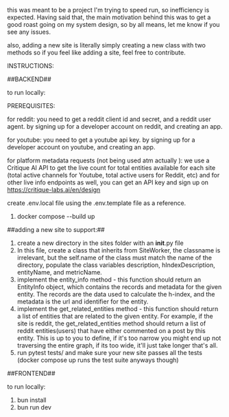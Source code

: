 

this was meant to be a project I'm trying to speed run, so inefficiency is expected. Having said that, the main motivation behind this was to get a good roast going on my system design, so by all means, let me know if you see any issues.

also, adding a new site is literally simply creating a new class with two methods so if you feel like adding a site, feel free to contribute. 


INSTRUCTIONS: 



##BACKEND## 

to run locally:

PREREQUISITES: 

 for reddit: 
 you need to get a reddit client id and secret, and a reddit user agent. by signing up for a developer account on reddit, and creating an app. 

 for youtube: 
 you need to get a youtube api key. by signing up for a developer account on youtube, and creating an app.

 for platform metadata requests (not being used atm actually ): 
    we use a Critique AI API to get the live count for total entities available for each site (total active channels for Youtube, total active users for Reddit, etc) and for other live info endpoints as well, you can get an API key and sign up on https://critique-labs.ai/en/design


create .env.local file using the .env.template file as a reference.

1. docker compose --build up 

##adding a new site to support:##

1. create a new directory in the sites folder with an __init__.py file
2. In this file, create a class that inherits from SiteWorker, the classname is irrelevant, but the self.name of the class must match the name of the directory, populate the class variables description, hIndexDescription, entityName, and metricName.
3. implement the entity_info method - this function should return an EntityInfo object, which contains the records and metadata for the given entity. The records are the data used to calculate the h-index, and the metadata is the url and identifier for the entity.
4. implement the get_related_entities method - this function should return a list of entities that are related to the given entity. For example, if the site is reddit, the get_related_entities method should return a list of reddit entities(users) that have either commented on a post by this entity. This is up to you to define, if it's too narrow you might end up not traversing the entire graph, if its too wide, it'll just take longer that's all. 
5. run pytest tests/ and make sure your new site passes all the tests (docker compose up runs the test suite anyways though)



##FRONTEND## 

to run locally: 

1. bun install 
2. bun run dev 
